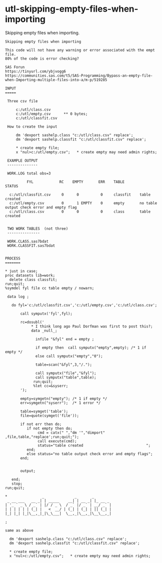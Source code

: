 # utl-skipping-empty-files-when-importing
Skipping empty files when importing.

    Skipping empty files when importing                                                                                                
                                                                                                                                       
    This code will not have any warning or error associated with the empt file.                                                        
    80% of the code is error checking?                                                                                                 
                                                                                                                                       
    SAS Forun                                                                                                                          
    https://tinyurl.com/ybjvogg6                                                                                                       
    https://communities.sas.com/t5/SAS-Programming/Bypass-an-empty-file-when-Importing-multiple-files-into-a/m-p/519285                
                                                                                                                                       
    INPUT                                                                                                                              
    =====                                                                                                                              
                                                                                                                                       
     Three csv file                                                                                                                    
                                                                                                                                       
         c:/utl/class.csv                                                                                                              
         c:/utl/empty.csv      ** 0 bytes;                                                                                             
         c:/utl/classfit.csv                                                                                                           
                                                                                                                                       
     How to create the input                                                                                                           
                                                                                                                                       
         dm 'dexport sashelp.class "c:/utl/class.csv" replace';                                                                        
         dm 'dexport sashelp.classfit "c:/utl/classfit.csv" replace';                                                                  
                                                                                                                                       
         * create empty file;                                                                                                          
         x "nul>c:/utl/empty.csv";   * create empty may need admin rights;                                                             
                                                                                                                                       
     EXAMPLE OUTPUT                                                                                                                    
     --------------                                                                                                                    
                                                                                                                                       
     WORK.LOG total obs=3                                                                                                              
                                                                                                                                       
              FYL            RC    EMPTY       ERR    TABLE          STATUS                                                            
                                                                                                                                       
      c:/utl/classfit.csv     0      0          0     classfit    table created                                                        
      c:/utl/empty.csv        0      1 EMPTY    0     empty       no table output check error and empty flag                           
      c:/utl/class.csv        0      0          0     class       table created                                                        
                                                                                                                                       
                                                                                                                                       
     TWO WORK TABLES  (not three)                                                                                                      
     ---------------                                                                                                                   
                                                                                                                                       
     WORK.CLASS.sas7bdat                                                                                                               
     WORK.CLASSFIT.sas7bdat                                                                                                            
                                                                                                                                       
                                                                                                                                       
    PROCESS                                                                                                                            
    =======                                                                                                                            
                                                                                                                                       
    * just in case;                                                                                                                    
    proc datasets lib=work;                                                                                                            
      delete class classfit;                                                                                                           
    run;quit;                                                                                                                          
    %symdel fyl file cc table empty / nowarn;                                                                                          
                                                                                                                                       
     data log ;                                                                                                                        
                                                                                                                                       
       do fyl='c:/utl/classfit.csv','c:/utl/empty.csv','c:/utl/class.csv';                                                             
                                                                                                                                       
           call symputx('fyl',fyl);                                                                                                    
                                                                                                                                       
           rc=dosubl('                                                                                                                 
                * I think long ago Paul Dorfman was first to post this?;                                                               
                data _null_;                                                                                                           
                                                                                                                                       
                  infile "&fyl" end = empty ;                                                                                          
                                                                                                                                       
                  if empty then  call symputx("empty",empty); /* 1 if empty */                                                         
                  else call symputx("empty","0");                                                                                      
                                                                                                                                       
                  table=scan("&fyl",3,"/.");                                                                                           
                                                                                                                                       
                  call symputx("file","&fyl");                                                                                         
                  call symputx("table",table);                                                                                         
                 run;quit;                                                                                                             
                 %let cc=&syserr;                                                                                                      
           ');                                                                                                                         
                                                                                                                                       
           empty=symgetn("empty"); /* 1 if empty */                                                                                    
           err=symgetn("syserr");  /* 1 error */                                                                                       
                                                                                                                                       
           table=symget('table');                                                                                                      
           file=quote(symget('file'));                                                                                                 
                                                                                                                                       
           if not err then do;                                                                                                         
              if not empty then do;                                                                                                    
                   cmd = catx(" ","dm '","dimport" ,file,table,"replace';run;quit;");                                                  
                   call execute(cmd);                                                                                                  
                   status="table created                             ";                                                                
              end;                                                                                                                     
              else status="no table output check error and empty flags";                                                               
           end;                                                                                                                        
                                                                                                                                       
                                                                                                                                       
           output;                                                                                                                     
                                                                                                                                       
       end;                                                                                                                            
       stop;                                                                                                                           
    run;quit;                                                                                                                          
                                                                                                                                       
    *                _              _       _                                                                                          
     _ __ ___   __ _| | _____    __| | __ _| |_ __ _                                                                                   
    | '_ ` _ \ / _` | |/ / _ \  / _` |/ _` | __/ _` |                                                                                  
    | | | | | | (_| |   <  __/ | (_| | (_| | || (_| |                                                                                  
    |_| |_| |_|\__,_|_|\_\___|  \__,_|\__,_|\__\__,_|                                                                                  
                                                                                                                                       
    ;                                                                                                                                  
                                                                                                                                       
    same as above                                                                                                                      
                                                                                                                                       
      dm 'dexport sashelp.class "c:/utl/class.csv" replace';                                                                           
      dm 'dexport sashelp.classfit "c:/utl/classfit.csv" replace';                                                                     
                                                                                                                                       
      * create empty file;                                                                                                             
      x "nul>c:/utl/empty.csv";   * create empty may need admin rights;                                                                
                                                                                                                                       
                                                                                                                                       
                                                                                                                                       

